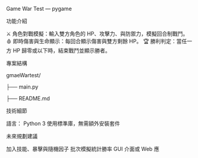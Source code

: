 Game War Test — pygame

功能介紹

⚔️ 角色對戰模擬：輸入雙方角色的 HP、攻擊力、與防禦力，模擬回合制戰鬥。
🩸 即時傷害與生命顯示：每回合顯示傷害與雙方剩餘 HP。
🏆 勝利判定：當任一方 HP 歸零或以下時，結束戰鬥並顯示勝者。

專案結構

gmaeWartest/

├── main.py

├── README.md

技術細節

語言： Python 3
使用標準庫，無需額外安裝套件

未來規劃建議

 加入技能、暴擊與隨機因子
 批次模擬統計勝率
 GUI 介面或 Web 應
